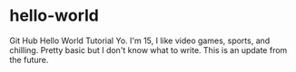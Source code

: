 # hello-world
Git Hub Hello World Tutorial
Yo. I'm 15, I like video games, sports, and chilling. Pretty basic but I don't know what to write.
This is an update from the future.
